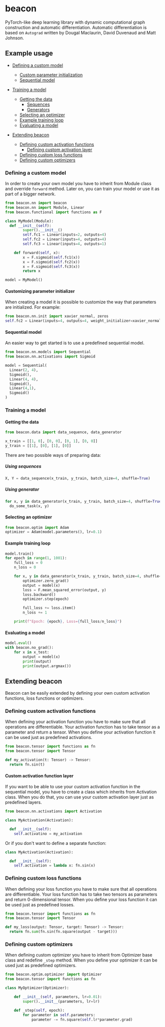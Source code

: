 # beacon
PyTorch-like deep learning library with dynamic computational graph construction and automatic differentiation. Automatic differentiation is based on `Autograd` written by Dougal Maclaurin, David Duvenaud and Matt Johnson.

## Example usage

 * [Defining a custom model](#defining-a-custom-model)
    * [Custom parameter initialization](#customizing-parameter-initializer)
    * [Sequential model](#sequential-model)
    
 * [Training a model](#training-a-model)
    * [Getting the data](#getting-the-data)
      * [Sequences](#using-sequences)
      * [Generators](#using-generator)
    * [Selecting an optimizer](#selecting-an-optimizer)
    * [Example training loop](#example-training-loop)
    * [Evaluating a model](#evaluating-a-model)
    
 * [Extending beacon](#extending-beacon)
    * [Defining custom activation functions](#defining-custom-activation-functions)
      * [Defining custom activation layer](#custom-activation-function-layer)
    * [Defining custom loss functions](#defining-custom-loss-functions)
    * [Defining custom optimizers](#defining-custom-optimizers)

### Defining a custom model

In order to create your own model you have to inherit from Module class and override `forward` method. Later on, you can train your model or use it as part of a bigger network.

```python
from beacon.nn import beacon
from beacon.nn import Module, Linear
from beacon.functional import functions as F

class MyModel(Module):
  def __init__(self):
        super().__init__()
        self.fc1 = Linear(inputs=2, outputs=4)
        self.fc2 = Linear(inputs=4, outputs=4)
        self.fc3 = Linear(inputs=4, outputs=1)

    def forward(self, x):
        x = F.sigmoid(self.fc1(x))
        x = F.sigmoid(self.fc2(x))
        x = F.sigmoid(self.fc3(x))
        return x

model = MyModel()
```

#### Customizing parameter initializer

When creating a model it is possible to customize the way that parameters are initialized. For example:

```python
from beacon.nn.init import xavier_normal, zeros
self.fc2 = Linear(inputs=4, outputs=4, weight_initializer=xavier_normal, bias_initializer=zeros)
```

#### Sequential model

An easier way to get started is to use a predefined sequential model.

```python
from beacon.nn.models import Sequential
from beacon.nn.activations import Sigmoid

model = Sequential(
  Linear(2, 4),
  Sigmoid(),
  Linear(4, 4),
  Sigmoid(),
  Linear(4,1),
  Sigmoid()
)
```

### Training a model

#### Getting the data

```python
from beacon.data import data_sequence, data_generator

x_train = [[1, 0], [0, 0], [0, 1], [0, 0]]
y_train = [[1], [0], [1], [0]]
```

There are two possible ways of preparing data:
##### Using sequences
```python
X, Y = data_sequence(x_train, y_train, batch_size=4, shuffle=True)
```
##### Using generator
```python
for x, y in data_generator(x_train, y_train, batch_size=4, shuffle=True):
  do_some_task(x, y)
```

#### Selecting an optimizer

```python
from beacon.optim import Adam
optimizer = Adam(model.parameters(), lr=0.1)
```

#### Example training loop

```python
model.train()
for epoch in range(1, 1001):
    full_loss = 0
    n_loss = 0

    for x, y in data_generator(x_train, y_train, batch_size=4, shuffle=True):
        optimizer.zero_grad()
        output = model(x)
        loss = F.mean_squared_error(output, y)
        loss.backward()
        optimizer.step(epoch)

        full_loss += loss.item()
        n_loss += 1

    print(f"Epoch: {epoch}, Loss={full_loss/n_loss}")
```

#### Evaluating a model

```python
model.eval()
with beacon.no_grad():
    for x in x_test:
        output = model(x)
        print(output)
        print(output.argmax())
```

## Extending beacon

Beacon can be easily extended by defining your own custom activation functions, loss functions or optimizers.

### Defining custom activation functions

When defining your activation function you have to make sure that all operations are differentiable. Your activation function has to take tensor as a parameter and return a tensor. When you define your activation function it can be used just as predefined activations.

```python
from beacon.tensor import functions as fn
from beacon.tensor import Tensor

def my_activation(t: Tensor) -> Tensor:
  return fn.sin(t)
```

#### Custom activation function layer

If you want to be able to use your custom activation function in the sequential model, you have to create a class which inherits from Activation class. When you do that, you can use your custom activation layer just as predefined layers.

```python
from beacon.nn.activations import Activation

class MyActivation(Activation):

  def __init__(self):
    self.activatino = my_activation
```

Or if you don't want to define a separate function:

```python
class MyActivation(Activation):

  def __init__(self):
    self.activation = lambda x: fn.sin(x)
```

### Defining custom loss functions

When defining your loss function you have to make sure that all operations are differentiable. Your loss function has to take two tensors as parameters and return 0-dimensional tensor. When you define your loss function it can be used just as predefined losses.

```python
from beacon.tensor import functions as fn
from beacon.tensor import Tensor

def my_loss(output: Tensor, target: Tensor) -> Tensor:
  return fn.sum(fn.sin(fn.square(output - target)))
```

### Defining custom optimizers

When defining custom optimizer you have to inherit from Optimizer base class and redefine `_step` method. When you define your optimizer it can be used just as predefined optimizers.

```python
from beacon.optim.optimizer import Optimizer
from beacon.tensor import functions as fn

class MyOptimizer(Optimizer):

    def __init__(self, parameters, lr=0.01):
        super().__init__(parameters, lr=lr)

    def _step(self, epoch):
        for parameter in self.parameters:
            parameter -= fn.square(self.lr*parameter.grad)
```
